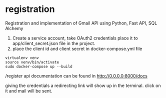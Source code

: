 # registration
Registration and implementation of Gmail API using Python, Fast API, SQL Alchemy


1. Create a service account, take OAuth2 credentials place it to app/client_secret.json file in the project.
2. place the client id and client secret in docker-compose.yml file


```
virtualenv venv
source venv/bin/activate
sudo docker-compose up --build
```

/register api documentation can be found in http://0.0.0.0:8000/docs

giving the credentials a redirecting link will show up in the terminal. click on it and mail will be sent.
